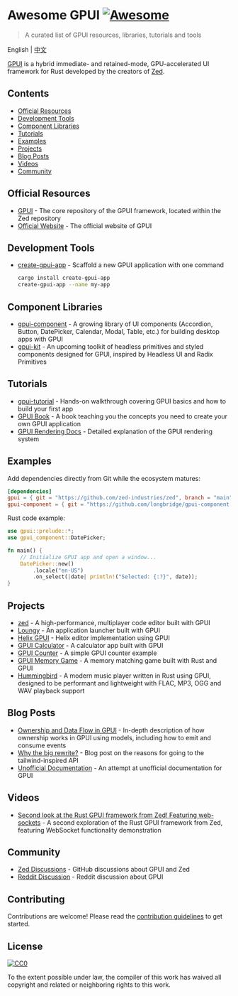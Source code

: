 # Awesome GPUI [![Awesome](https://awesome.re/badge.svg)](https://awesome.re)

> A curated list of GPUI resources, libraries, tutorials and tools

English | [中文](README.md)

[GPUI](https://www.gpui.rs/) is a hybrid immediate- and retained-mode, GPU-accelerated UI framework for Rust developed by the creators of [Zed](https://zed.dev/).

## Contents

- [Official Resources](#official-resources)
- [Development Tools](#development-tools)
- [Component Libraries](#component-libraries)
- [Tutorials](#tutorials)
- [Examples](#examples)
- [Projects](#projects)
- [Blog Posts](#blog-posts)
- [Videos](#videos)
- [Community](#community)

## Official Resources

- [GPUI](https://github.com/zed-industries/zed/tree/main/crates/gpui) - The core repository of the GPUI framework, located within the Zed repository
- [Official Website](https://www.gpui.rs/) - The official website of GPUI

## Development Tools

- [create-gpui-app](https://github.com/brscrt/create-gpui-app) - Scaffold a new GPUI application with one command
  ```bash
  cargo install create-gpui-app
  create-gpui-app --name my-app
  ```

## Component Libraries

- [gpui-component](https://github.com/longbridge/gpui-component) - A growing library of UI components (Accordion, Button, DatePicker, Calendar, Modal, Table, etc.) for building desktop apps with GPUI
- [gpui-kit](https://github.com/mishaszu/gpui-kit) - An upcoming toolkit of headless primitives and styled components designed for GPUI, inspired by Headless UI and Radix Primitives

## Tutorials

- [gpui-tutorial](https://github.com/hedge-ops/gpui-tutorial) - Hands-on walkthrough covering GPUI basics and how to build your first app
- [GPUI Book](https://github.com/MatinAniss/gpui-book) - A book teaching you the concepts you need to create your own GPUI application
- [GPUI Rendering Docs](https://matinaniss.github.io/gpui-book/rendering/render.html) - Detailed explanation of the GPUI rendering system

## Examples

Add dependencies directly from Git while the ecosystem matures:

```toml
[dependencies]
gpui = { git = "https://github.com/zed-industries/zed", branch = "main" }
gpui-component = { git = "https://github.com/longbridge/gpui-component.git" }
```

Rust code example:

```rust
use gpui::prelude::*;
use gpui_component::DatePicker;

fn main() {
    // Initialize GPUI app and open a window...
    DatePicker::new()
        .locale("en-US")
        .on_select(|date| println!("Selected: {:?}", date));
}
```

## Projects

- [zed](https://github.com/zed-industries/zed) - A high-performance, multiplayer code editor built with GPUI
- [Loungy](https://github.com/MatthiasGrandl/Loungy) - An application launcher built with GPUI
- [Helix GPUI](https://github.com/polachok/helix-gpui) - Helix editor implementation using GPUI
- [GPUI Calculator](https://github.com/kriskw1999/gpui-calculator) - A calculator app built with GPUI
- [GPUI Counter](https://github.com/derrickpersson/gpui-simple-counter) - A simple GPUI counter example
- [GPUI Memory Game](https://github.com/justjavac/gpui-memory-game) - A memory matching game built with Rust and GPUI
- [Hummingbird](https://github.com/143mailliw/hummingbird) - A modern music player written in Rust using GPUI, designed to be performant and lightweight with FLAC, MP3, OGG and WAV playback support

## Blog Posts

- [Ownership and Data Flow in GPUI](https://zed.dev/blog/gpui-ownership) - In-depth description of how ownership works in GPUI using models, including how to emit and consume events
- [Why the big rewrite?](https://zed.dev/blog/why-th·e-big-rewrite) - Blog post on the reasons for going to the tailwind-inspired API
- [Unofficial Documentation](https://github.com/Himasnhu-AT/GPUI-docs-unofficial) - An attempt at unofficial documentation for GPUI

## Videos

- [Second look at the Rust GPUI framework from Zed! Featuring web-sockets](https://www.youtube.com/watch?v=WQt4ur7fcd0) - A second exploration of the Rust GPUI framework from Zed, featuring WebSocket functionality demonstration

## Community

- [Zed Discussions](https://github.com/zed-industries/zed/discussions) - GitHub discussions about GPUI and Zed
- [Reddit Discussion](https://www.reddit.com/r/rust/comments/11hu1sc/gpui_ui_framework_from_the_makers_of_zed/) - Reddit discussion about GPUI

## Contributing

Contributions are welcome! Please read the [contribution guidelines](CONTRIBUTING_EN.md) to get started.

## License

[![CC0](https://mirrors.creativecommons.org/presskit/buttons/88x31/svg/cc-zero.svg)](https://creativecommons.org/publicdomain/zero/1.0)

To the extent possible under law, the compiler of this work has waived all copyright and related or neighboring rights to this work. 